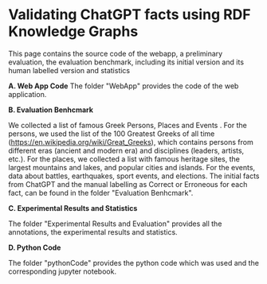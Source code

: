 # Validating ChatGPT facts using RDF Knowledge Graphs


This page contains the source code of the webapp, a preliminary evaluation,
the evaluation benchmark, including its initial version and its human labelled
version and statistics


**A. Web App Code**
The folder "WebApp" provides the  code of the web application.

**B. Evaluation Benhcmark**

We collected a list of famous Greek Persons, Places and Events . For the persons, we used the list of the 100 Greatest Greeks of all time (https://en.wikipedia.org/wiki/Great_Greeks), which contains persons from different eras (ancient and modern era) and disciplines (leaders, artists, etc.). For the places, we collected a list with famous heritage sites, the largest mountains and lakes, and popular cities and islands. For the events, data about battles, earthquakes, sport events, and elections. The initial facts from ChatGPT and the manual labelling as Correct or Erroneous for each fact, can be found in the folder  "Evaluation Benhcmark".

**C. Experimental Results and Statistics**

The folder "Experimental Results and Evaluation" provides all the annotations, the experimental results and statistics. 

**D. Python Code**

The folder "pythonCode" provides the python code which was used and the corresponding jupyter notebook.
